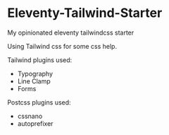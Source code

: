# Eleventy-Tailwind-Starter

My opinionated eleventy tailwindcss starter

Using Tailwind css for some css help.

Tailwind plugins used:

- Typography
- Line Clamp
- Forms

Postcss plugins used:

- cssnano
- autoprefixer
